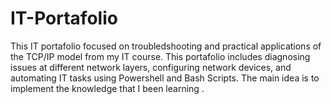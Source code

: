 # IT-Portafolio
This IT portafolio focused on troubledshooting and practical applications of the TCP/IP model from my IT course. This portafolio includes diagnosing issues at different network layers, configuring network devices, and automating IT tasks using Powershell and Bash Scripts. The main idea is to implement the knowledge that I been  learning .
